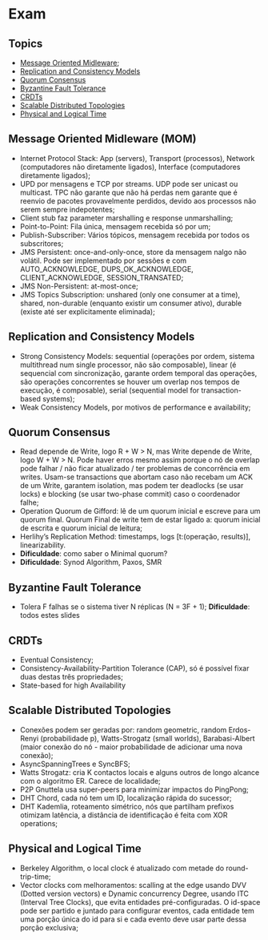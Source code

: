 # Exam

## Topics

- [Message Oriented Midleware](#message-oriented-midleware-mom);
- [Replication and Consistency Models](#replication-and-consistency-models) 
- [Quorum Consensus](#quorum-consensus)
- [Byzantine Fault Tolerance](#byzantine-fault-tolerance) 
- [CRDTs](#crdts)
- [Scalable Distributed Topologies](#scalable-distributed-topologies)
- [Physical and Logical Time](#physical-and-logical-time)

## Message Oriented Midleware (MOM)

- Internet Protocol Stack: App (servers), Transport (processos), Network (computadores não diretamente ligados), Interface (computadores diretamente ligados);
- UPD por mensagens e TCP por streams. UDP pode ser unicast ou multicast. TPC não garante que não há perdas nem garante que é reenvio de pacotes provavelmente perdidos, devido aos processos não serem sempre indepotentes;
- Client stub faz parameter marshalling e response unmarshalling;
- Point-to-Point: Fila única, mensagem recebida só por um;
- Publish-Subscriber: Vários tópicos, mensagem recebida por todos os subscritores;
- JMS Persistent: once-and-only-once, store da mensagem nalgo não volátil. Pode ser implementado por sessões e com AUTO_ACKNOWLEDGE, DUPS_OK_ACKNOWLEDGE, CLIENT_ACKNOWLEDGE, SESSION_TRANSATED;
- JMS Non-Persistent: at-most-once;
- JMS Topics Subscription: unshared (only one consumer at a time), shared, non-durable (enquanto existir um consumer ativo), durable (existe até ser explicitamente eliminada);

## Replication and Consistency Models

- Strong Consistency Models: sequential (operações por ordem, sistema multithread num single processor, não são composable), linear (é sequencial com sincronização, garante ordem temporal das operações, são operações concorrentes se houver um overlap nos tempos de execução, é composable), serial (sequential model for transaction-based systems);
- Weak Consistency Models, por motivos de performance e availability;

## Quorum Consensus

- Read depende de Write, logo R + W > N, mas Write depende de Write, logo W + W > N. Pode haver erros mesmo assim porque o nó de overlap pode falhar / não ficar atualizado / ter problemas de concorrência em writes. Usam-se transactions que abortam caso não recebam um ACK de um Write, garantem isolation, mas podem ter deadlocks (se usar locks) e blocking (se usar two-phase commit) caso o coordenador falhe;
- Operation Quorum de Gifford: lê de um quorum inicial e escreve para um quorum final. Quorum Final de write tem de estar ligado a: quorum inicial de escrita e quorum inicial de leitura;
- Herlihy’s Replication Method: timestamps, logs [t:(operação, results)], linearizability.
- **Dificuldade**: como saber o Minimal quorum?
- **Dificuldade**: Synod Algorithm, Paxos, SMR 

## Byzantine Fault Tolerance

- Tolera F falhas se o sistema tiver N réplicas (N = 3F + 1);
**Dificuldade**: todos estes slides

## CRDTs

- Eventual Consistency;
- Consistency-Availability-Partition Tolerance (CAP), só é possível fixar duas destas três propriedades;
- State-based for high Availability

## Scalable Distributed Topologies

- Conexões podem ser geradas por: random geometric, random Erdos-Renyi (probabilidade p), Watts-Strogatz (small worlds), Barabasi-Albert (maior conexão do nó - maior probabilidade de adicionar uma nova conexão);
- AsyncSpanningTrees e SyncBFS;
- Watts Strogatz: cria K contactos locais e alguns outros de longo alcance com o algoritmo ER. Carece de localidade;
- P2P Gnuttela usa super-peers para minimizar impactos do PingPong;
- DHT Chord, cada nó tem um ID, localização rápida do sucessor;
- DHT Kademlia, roteamento simétrico, nós que partilham prefixos otimizam latência, a distância de identificação é feita com XOR operations;

## Physical and Logical Time

- Berkeley Algorithm, o local clock é atualizado com metade do round-trip-time;
- Vector clocks com melhoramentos: scalling at the edge usando DVV (Dotted version vectors) e Dynamic concurrency Degree, usando ITC (Interval Tree Clocks), que evita entidades pré-configuradas. O id-space pode ser partido e juntado para configurar eventos, cada entidade tem uma porção única do id para si e cada evento deve usar parte dessa porção exclusiva;

